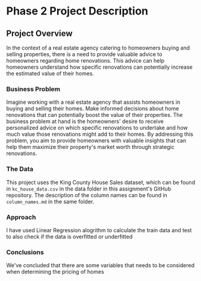 # Phase 2 Project Description

## Project Overview
In the context of a real estate agency catering to homeowners buying and selling properties, there is a need to provide valuable advice to homeowners regarding home renovations. This advice can help homeowners understand how specific renovations can potentially increase the estimated value of their homes.

### Business Problem

Imagine working with a real estate agency that assists homeowners in buying and selling their homes. Make informed decisions about home renovations that can potentially boost the value of their properties. The business problem at hand is the homeowners' desire to receive personalized advice on which specific renovations to undertake and how much value those renovations might add to their homes. By addressing this problem, you aim to provide homeowners with valuable insights that can help them maximize their property's market worth through strategic renovations.

### The Data

This project uses the King County House Sales dataset, which can be found in  `kc_house_data.csv` in the data folder in this assignment's GitHub repository. The description of the column names can be found in `column_names.md` in the same folder. 

### Approach
I have used Linear Regression alogrithm to calculate the train data and test to also check if the data is overfitted or underfitted 

### Conclusions
We've concluded that there are some variables that needs to be considered when determining the pricing of homes